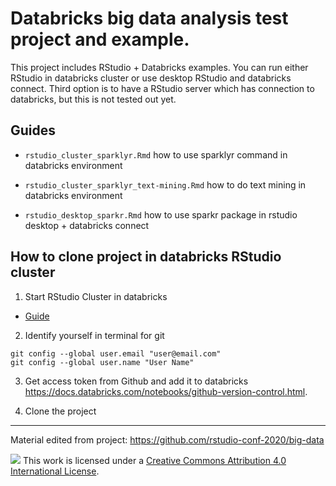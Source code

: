 # Databricks big data analysis test project and example. 

This project includes RStudio + Databricks examples. You can run either RStudio in databricks cluster or use desktop RStudio and databricks connect. Third option is to have a RStudio server which has connection to databricks, but this is not tested out yet. 

## Guides

- `rstudio_cluster_sparklyr.Rmd` how to use sparklyr command in databricks environment

- `rstudio_cluster_sparklyr_text-mining.Rmd` how to do text mining in databricks environment

- `rstudio_desktop_sparkr.Rmd` how to use sparkr package in rstudio desktop + databricks connect


## How to clone project in databricks RStudio cluster

1. Start RStudio Cluster in databricks

- [Guide](https://docs.databricks.com/spark/latest/sparkr/rstudio.html)

2. Identify yourself in terminal for git

```
git config --global user.email "user@email.com"
git config --global user.name "User Name"
```

3. Get access token from Github and add it to databricks <https://docs.databricks.com/notebooks/github-version-control.html>.


4. Clone the project


-----

Material edited from project: <https://github.com/rstudio-conf-2020/big-data>

![](https://i.creativecommons.org/l/by/4.0/88x31.png) This work is
licensed under a [Creative Commons Attribution 4.0 International
License](https://creativecommons.org/licenses/by/4.0/).